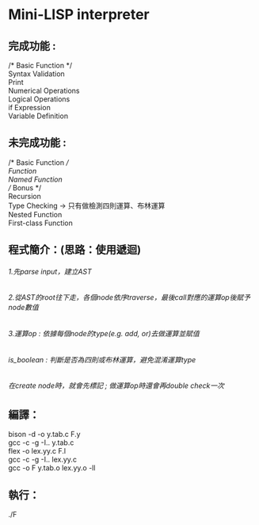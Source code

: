# Mini-LISP interpreter

## 完成功能 :
/* Basic Function */  
Syntax Validation   
Print  
Numerical Operations   
Logical Operations   
if Expression  
Variable Definition  


## 未完成功能 :
/* Basic Function */  
Function  
Named Function   
/* Bonus */  
Recursion  
Type Checking -> 只有做檢測四則運算、布林運算  
Nested Function   
First-class Function   


## 程式簡介：(思路：使用遞迴)
###### 1.先parse input，建立AST
###### 2.從AST的root往下走，各個node依序traverse，最後call對應的運算op後賦予node數值
###### 3.運算op : 依據每個node的type(e.g. add, or)去做運算並賦值

###### is_boolean : 判斷是否為四則或布林運算，避免混淆運算type  
###### 在create node時，就會先標記 ; 做運算op時還會再double check一次  


## 編譯：
bison -d -o y.tab.c F.y  
gcc -c -g -I.. y.tab.c  
flex -o lex.yy.c F.l  
gcc -c -g -I.. lex.yy.c  
gcc -o F y.tab.o lex.yy.o -ll  


## 執行：
./F  
